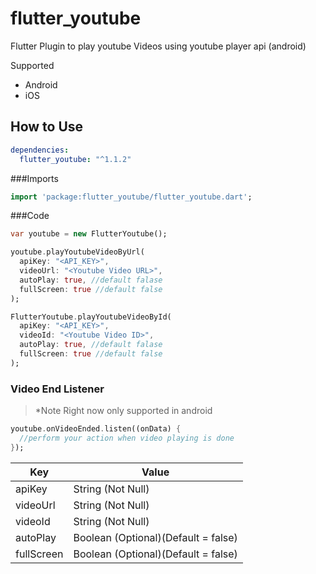 # flutter_youtube

Flutter Plugin to play youtube Videos using youtube player api (android)

Supported
* Android
* iOS

## How to Use

```yaml
dependencies:
  flutter_youtube: "^1.1.2"
```

###Imports

```dart
import 'package:flutter_youtube/flutter_youtube.dart';
```

###Code

```dart
var youtube = new FlutterYoutube();

youtube.playYoutubeVideoByUrl(
  apiKey: "<API_KEY>",
  videoUrl: "<Youtube Video URL>",
  autoPlay: true, //default falase
  fullScreen: true //default false
);
```

```dart
FlutterYoutube.playYoutubeVideoById(
  apiKey: "<API_KEY>",
  videoId: "<Youtube Video ID>",
  autoPlay: true, //default falase
  fullScreen: true //default false
);
```

### Video End Listener

> *Note Right now only supported in android

```dart
youtube.onVideoEnded.listen((onData) {
  //perform your action when video playing is done
});
```

Key | Value
------------ | -------------
apiKey | String (Not Null)
videoUrl | String (Not Null)
videoId | String (Not Null)
autoPlay | Boolean (Optional)(Default = false)
fullScreen | Boolean (Optional)(Default = false)
